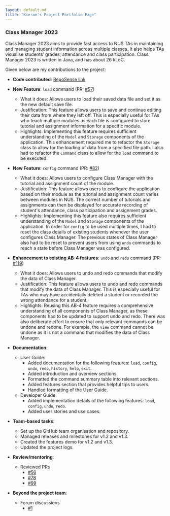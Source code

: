 ```yaml
---
layout: default.md
title: "Kieron's Project Portfolio Page"
---
```


### Class Manager 2023

Class Manager 2023 aims to provide fast access to NUS TAs in maintaining and managing student information across multiple classes. It also helps TAs visualise students’ grades, attendance and class participation. Class Manager 2023 is written in Java, and has about 26 kLoC.

Given below are my contributions to the project:

* **Code contributed**: [RepoSense link](https://nus-cs2103-ay2324s1.github.io/tp-dashboard/?search=cikguseven&breakdown=true)

* **New Feature**: `load` command (PR: [#57](https://github.com/AY2324S1-CS2103T-T11-1/tp/pull/57))
  * What it does: Allows users to load their saved data file and set it as the new default save file.
  * Justification: This feature allows users to save and continue editing their data from where they left off. This is especially useful for TAs who teach multiple modules as each file is configured to store tutorial and assignment information for a specific module.
  * Highlights: Implementing this feature requires sufficient understanding of the `Model` and `Storage` components of the application. This enhancement required me to refactor the `Storage` class to allow for the loading of data from a specified file path. I also had to refactor the `Command` class to allow for the `load` command to be executed.

* **New Feature**: `config` command (PR: [#82](https://github.com/AY2324S1-CS2103T-T11-1/tp/pull/82))
  * What it does: Allows users to configure Class Manager with the tutorial and assignment count of the module.
  * Justification: This feature allows users to configure the application based on their module as the tutorial and assignment count varies between modules in NUS. The correct number of tutorials and assignments can then be displayed for accurate recording of student's attendance, class participation and assignment grades.
  * Highlights: Implementing this feature also requires sufficient understanding of the `Model` and `Storage` components of the application. In order for `config` to be used multiple times, I had to reset the class details of existing students whenever the user configures Class Manager. The previous states of Class Manager also had to be reset to prevent users from using `undo` commands to reach a state before Class Manager was configured.

* **Enhancement to existing AB-4 features**: `undo` and `redo` command (PR: [#119](https://github.com/AY2324S1-CS2103T-T11-1/tp/pull/119))
  * What it does: Allows users to undo and redo commands that modify the data of Class Manager.
  * Justification: This feature allows users to undo and redo commands that modify the data of Class Manager. This is especially useful for TAs who may have accidentally deleted a student or recorded the wrong attendance for a student.
  * Highlights: Reusing this AB-4 feature requires a comprehensive understanding of all components of Class Manager, as these components had to be updated to support undo and redo. There was also deliberate effort to ensure that only relevant commands can be undone and redone. For example, the `view` command cannot be undone as it is not a command that modifies the data of Class Manager.

* **Documentation**:
    * User Guide:
      * Added documentation for the following features: `load`, `config`, `undo`, `redo`, `history`, `help`, `exit`.
      * Added introduction and overview sections.
      * Formatted the command summary table into relevant sections.
      * Added features section that provides helpful tips to users.
      * Handled formatting of the User Guide.
    * Developer Guide:
      * Added implementation details of the following features: `load`, `config`, `undo`, `redo`.
      * Added user stories and use cases.

* **Team-based tasks**:
  * Set up the GitHub team organisation and repository.
  * Managed releases and milestones for v1.2 and v1.3.
  * Created the features demo for v1.2 and v1.3.
  * Updated the project logs.

* **Review/mentoring**:
  * Reviewed PRs
    * [#56](https://github.com/AY2324S1-CS2103T-T11-1/tp/pull/56#discussion_r1359157372)
    * [#78](https://github.com/AY2324S1-CS2103T-T11-1/tp/pull/78#discussion_r1363703267)
    * [#99](https://github.com/AY2324S1-CS2103T-T11-1/tp/pull/99#discussion_r1371868108)

* **Beyond the project team**:
  * Forum discussions
    * [#1](https://github.com/nus-cs2103-AY2324S1/forum/issues/54)
